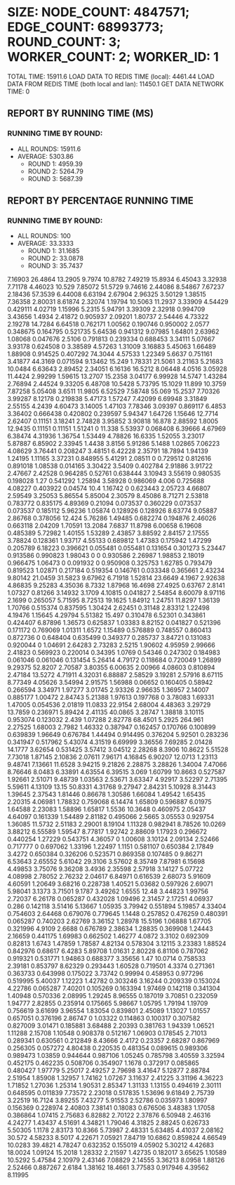 
# SIZE: NODE_COUNT: 4847571; EDGE_COUNT: 68993773; ROUND_COUNT: 3; WORKER_COUNT: 2; WORKER_ID: 1
 TOTAL TIME: 15911.6
 LOAD DATA TO REDIS TIME (local): 4461.44
 LOAD DATA FROM REDIS TIME (both local and lan): 11450.1
 GET DATA NETWORK TIME: 0

## REPORT BY RUNNING TIME (MS)

 ### RUNNING TIME BY ROUND:

  + ALL ROUNDS: 15911.6
  + AVERAGE: 5303.86
     + ROUND 1: 4959.39
     + ROUND 2: 5264.79
     + ROUND 3: 5687.39

## REPORT BY PERCENTAGE RUNNING TIME

 ### RUNNING TIME BY ROUND:

  + ALL ROUNDS: 100
  + AVERAGE: 33.3333
     + ROUND 1: 31.1685
     + ROUND 2: 33.0878
     + ROUND 3: 35.7437

7.16903 26.4864 13.2905 9.7974 10.8782 7.49219 15.8934 6.45043 3.32938 7.71178 4.46023 10.529 7.85072 51.5729 9.74616 2.44086 8.54867 7.67237 2.18436 57.3539 6.44008 6.63194 2.67904 2.96325 3.50129 1.38515 7.36358 2.80031 8.61874 2.32074 1.19794 10.5063 11.2937 3.33909 4.54429 0.429111 4.02719 1.15996 5.2315 5.94791 3.39309 2.32918 0.994709 3.43656 1.4934 2.41872 0.905937 2.09201 1.80737 2.54446 4.73322 2.19278 14.7284 6.64518 0.762171 1.00562 0.190746 0.950002 2.0577 0.348675 0.164795 0.521735 5.64536 0.941312 9.07985 1.64801 2.63962 1.08068 0.047676 2.5106 0.791813 0.239334 0.688453 3.34111 5.07667 3.93178 0.624508 0 3.38589 4.57263 1.31009 3.16883 5.45063 1.66489 1.88908 0.914525 0.407292 74.3044 4.57533 1.22349 5.6637 0.751161 3.41877 44.3169 0.071594 9.13462 15.249 1.78331 21.5061 3.21163 5.21683 10.0484 6.63643 2.89452 2.34051 6.16136 16.5212 8.06448 4.0516 3.05928 11.4424 2.99299 1.59615 13.2707 15.2358 3.04177 6.99928 14.5747 1.43284 2.76894 2.44524 9.33205 6.48708 10.5428 5.73795 15.1029 11.899 10.3759 7.87258 5.05408 3.6511 11.9805 6.52529 7.58748 55.069 15.2537 7.70326 3.99287 8.12178 0.219838 5.47173 1.57247 7.42099 6.69948 3.31849 2.55155 4.2439 4.60473 3.14005 1.47103 7.78346 3.09397 0.869117 6.4853 3.36402 0.666438 0.420802 0.239597 5.94347 1.64726 1.15646 12.7714 2.62407 0.11151 3.18241 2.74828 3.95852 3.90818 16.878 2.88592 1.8005 12.9435 0.11151 0.11151 1.51241 0 11.338 5.53937 0.068408 6.39666 4.67969 6.38474 4.31936 1.36754 1.53449 4.78826 16.6335 1.52055 3.23017 5.87887 6.85902 2.33945 1.4438 3.8156 5.91286 5.1488 1.02865 7.06223 4.08629 3.76441 0.208247 3.48151 6.42228 2.35791 18.7894 1.94139 1.24195 1.11165 3.37231 0.848955 5.41291 2.08511 0 0.729512 0.812616 0.891018 1.08538 0.014165 3.30422 3.5409 0.402784 2.91886 3.91722 2.47667 2.42528 0.964285 0.52761 0.638444 3.10943 3.55619 0.980535 0.198028 1.27 0.541292 1.25894 3.58928 0.986069 4.006 0.725688 4.08227 0.403922 0.04574 10.4 1.16742 0 0.623443 2.05723 4.66807 2.59549 3.25053 5.86554 5.85004 2.30579 8.45086 8.71271 2.53818 0.783772 0.835175 4.89369 0.21094 0.073537 0.360229 0.073537 0.073537 0.185112 5.96236 1.05874 0.128926 0.128926 8.63774 9.05887 2.86768 0.378056 12.424 5.76286 1.49485 0.682274 0.194876 2.46026 0.663118 2.04209 1.70591 13.2084 7.6837 11.8798 6.00658 6.19608 0.485389 5.72982 1.40155 1.53289 2.43857 3.88592 2.84157 2.17555 3.78824 0.128361 1.93717 4.55133 0.689812 1.47383 0.175942 1.47299 0.205789 6.18223 0.396621 0.055481 0.055481 0.131654 0.301273 5.23447 0.913586 0.990823 1.98043 0 0 0.930586 2.26987 1.98853 2.18019 0.966475 1.06473 0 0.091932 0 0.950908 0.325753 1.62785 0.793479 0.819523 1.02871 0.217184 0.519354 0.146761 0.033348 0.365661 2.43234 9.80142 21.0459 31.5823 9.67962 6.71918 1.52814 23.6649 4.1967 2.92638 4.86835 9.25283 4.35036 8.7332 1.87968 16.4698 27.4925 0.63767 2.8141 1.07327 0.81266 3.14932 3.1709 4.10815 0.041827 2.54854 8.60079 8.97116 2.1699 0.265057 5.71595 8.72513 19.1625 1.84912 1.24751 11.8297 1.36139 1.70766 0.515374 0.837595 1.30424 2.62451 0.31148 2.83312 1.22498 4.19476 1.15645 4.29794 5.51382 15.497 0.310478 6.52301 0.343861 0.424407 6.87896 1.36573 0.625837 1.03383 8.82152 0.041827 0.521396 0.171172 0.769069 1.01311 1.6572 1.15489 0.576889 0.748557 0.860413 0.872736 0 0.648404 0.635499 0.349377 0.285737 3.84721 0.131083 0.920044 0 1.04691 2.64283 2.73283 2.5215 1.90602 4.95959 2.99666 2.41823 0.569923 0.220014 0.34395 1.0769 0.54346 0.247302 0.184983 0.061046 0.061046 0.131454 5.26414 4.79172 0.118684 0.720049 1.26899 9.29375 52.8207 2.70587 3.80355 6.00635 2.00966 4.08603 0.810894 2.47184 13.5272 4.71911 4.32031 6.88887 2.58529 3.19281 2.57916 8.67115 8.77349 4.05626 3.54994 2.91575 1.56988 0.06652 0.160405 0.58942 0.266594 3.34971 1.97277 3.01745 2.93326 2.96635 1.36957 2.14007 0.885177 1.00472 2.84743 5.21388 1.97613 0.197768 0 3.78083 1.69331 1.47005 0.054536 2.01819 11.0833 22.9154 2.68004 4.48363 3.29729 13.7859 0.236971 5.89424 2.41135 40.0865 3.28747 1.38818 3.10115 0.953074 0.123032 2.439 1.07288 2.82778 68.4501 5.2925 264.961 2.27525 1.68003 2.7982 1.46332 0.387947 0.162457 0.170766 0.100899 0.639839 1.96649 0.676784 1.44494 0.914495 0.376204 5.92501 0.283236 0.341947 0.517962 5.43074 4.31519 6.69999 3.36556 7.69285 2.01428 14.1777 3.62654 0.531425 3.57412 3.04512 2.28268 8.3906 10.8622 5.51528 7.73018 1.87145 2.10836 2.07611 7.96171 4.16845 6.90207 12.0713 1.23113 9.48741 7.13661 11.6528 3.94215 9.21826 2.28875 3.28826 1.34004 7.47066 8.76646 8.0483 6.33891 4.63554 6.39515 3.069 1.60799 10.8663 0.527587 1.92661 2.51071 9.48739 1.03563 2.53671 3.63347 4.92917 3.52297 2.71395 5.59611 4.13109 13.15 50.8331 4.31768 9.27947 2.84231 5.10928 8.31443 1.39645 2.37543 1.81446 0.86678 1.30586 1.66084 1.49542 1.65435 2.20315 4.06981 1.78832 0.759068 6.14474 1.65809 0.596887 6.01975 1.64588 2.23083 1.58896 1.65817 1.5536 10.3648 0.460975 2.05437 4.64097 0.161339 1.54489 2.81182 0.495066 2.5665 3.05553 0.929754 1.36085 11.5732 2.51183 2.29001 8.19104 1.11328 0.982941 8.78526 10.0269 3.88212 6.55589 1.59547 8.77817 1.92742 2.88609 1.17923 0.296672 0.440254 1.27229 0.543751 4.36057 0 1.00608 3.10124 2.09134 2.52466 0.717777 0 0.697062 1.33196 1.22497 1.1151 0.581107 0.650384 2.17849 3.4272 0.650384 0.326206 0.523571 0.869358 0.107485 0 9.86271 6.53643 2.65552 5.61042 29.3106 3.57602 8.35749 7.87981 6.15698 4.49853 3.75076 9.36208 3.4936 2.35598 2.57918 3.14127 5.07722 4.08998 2.78052 2.76232 2.04617 6.84971 0.616539 2.68073 5.91609 4.60591 1.20649 3.68216 0.228738 1.40521 5.03682 0.597926 2.69071 5.98041 3.1373 3.71501 9.1787 3.49262 1.6555 12.48 3.44823 1.99756 2.72037 6.26178 0.065287 0.432028 1.09496 2.31457 2.17251 4.06937 0.286 0.142118 3.51416 5.13667 1.05935 3.79942 0.551894 5.19857 4.33404 0.754603 2.64468 0.679076 0.779645 1.1448 0.257852 0.476259 0.480391 0.065287 0.740203 2.62769 3.36152 1.28978 15.5196 1.06888 1.67705 0.321996 4.9109 2.6688 0.676789 2.38634 1.28835 0.369908 1.24443 2.16659 0.441175 1.69983 0.662502 1.46277 4.0872 3.3102 0.692309 0.82813 1.6743 1.47859 1.78587 4.82134 0.578304 3.12115 3.23383 1.88524 0.842976 0.68617 6.4283 5.89708 1.01631 2.80228 6.81106 0.787062 0.919321 0.531771 1.94863 0.688377 3.35656 1.47 10.0714 0.758533 2.39181 0.853797 8.62329 0.293443 1.60528 0.719501 4.3374 0.271361 0.363733 0.643998 0.175022 3.73742 0.99994 0.458953 0.977296 0.519995 5.40037 1.12223 1.42782 0.303246 3.16244 0.209339 0.153024 4.22786 0.065287 7.40201 0.105269 0.163394 1.97469 0.142118 0.341304 1.40948 0.570336 2.08995 1.29245 8.96555 0.187019 3.70851 0.232059 1.94777 2.82855 0.235914 0.175665 5.98667 1.05795 1.79194 1.19709 0.756619 3.61699 3.96554 1.83054 0.839801 2.45089 1.13027 1.01557 0.657051 0.376196 2.86747 0 1.03322 0.114863 0.100317 0.307582 0.827009 3.01471 0.185881 3.68488 2.20393 0.381763 1.94339 1.06521 1.11288 2.15708 1.10548 0.908378 0.512167 1.06903 0.178545 2.71013 0.289341 0.630561 0.212849 8.43666 2.4172 0.23357 2.68287 0.867969 0.256305 0.057272 4.80438 0.220535 0.481354 0.089615 0.989306 0.989473 1.03859 0.944644 0.987106 1.05245 0.785798 3.40559 3.32594 0.452175 0.462235 0.508706 0.354907 1.1678 0.372917 0.085865 0.480427 1.97779 5.25017 2.49257 2.79698 3.41647 5.12877 2.88784 2.51954 1.85908 1.32957 1.74162 1.07267 3.11637 2.41225 3.31196 4.36223 1.71852 1.27036 1.25314 1.90531 2.85347 1.31133 1.13155 0.494619 2.30111 0.648595 0.011839 7.73572 2.23018 0.517835 1.53696 9.61849 2.75739 3.22519 16.7124 3.89255 7.43277 5.91553 2.52786 0.035973 1.80997 0.156369 0.228974 2.40803 7.38141 0.18083 0.676506 3.48383 1.17058 0.386864 1.07415 2.75683 6.82882 2.70122 2.37876 6.50948 2.46316 4.24277 1.43437 4.51691 4.34821 1.79046 4.31825 2.88245 0.626733 5.50305 1.1178 2.83173 10.8366 5.73987 2.48331 5.63485 4.41037 2.08162 30.572 4.58233 8.5017 4.22671 7.05921 7.84719 10.6862 0.859824 4.66549 10.0283 39.4821 4.78247 0.632352 0.155019 4.05902 5.30212 4.42683 18.0024 1.09124 15.2018 1.28332 2.21597 1.42735 0.182017 3.65625 1.10589 10.5292 5.47584 2.10979 2.43146 7.08829 2.14555 3.36213 8.0958 1.88126 2.52466 0.887267 2.6184 1.38162 18.4661 3.77583 0.917946 4.39562 8.11995 